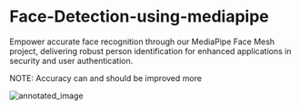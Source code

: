 # Face-Detection-using-mediapipe
Empower accurate face recognition through our MediaPipe Face Mesh project, delivering robust person identification for enhanced applications in security and user authentication.

NOTE:
Accuracy can and should be improved more

![annotated_image](https://github.com/SaadAshraf12/Face-Detection-using-mediapipe/assets/95135917/1972de79-855c-432e-9b48-9b35f545d7f5)
